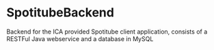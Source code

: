 # SpotitubeBackend
Backend for the ICA provided Spotitube client application, consists of a RESTFul Java webservice and a database in MySQL

